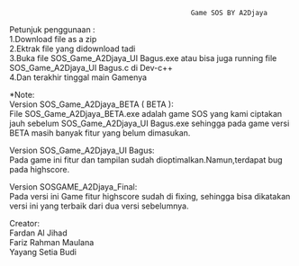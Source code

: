 

                                                 Game SOS BY A2Djaya
                        
 Petunjuk penggunaan :\
 1.Download file as a zip\
 2.Ektrak file yang didownload tadi\
 3.Buka file SOS_Game_A2Djaya_UI Bagus.exe atau bisa juga running file SOS_Game_A2Djaya_UI Bagus.c di Dev-c++      
 4.Dan terakhir tinggal main Gamenya
 
 
 
 *Note:   
 Version SOS_Game_A2Djaya_BETA ( BETA ):   
 File SOS_Game_A2Djaya_BETA.exe adalah game SOS yang kami ciptakan jauh sebelum SOS_Game_A2Djaya_UI Bagus.exe 
 sehingga pada game versi BETA masih banyak fitur yang belum dimasukan.     
 
 Version SOS_Game_A2Djaya_UI Bagus:      
 Pada game ini fitur dan tampilan sudah dioptimalkan.Namun,terdapat bug pada highscore.
 
 Version SOSGAME_A2Djaya_Final:     
 Pada versi ini Game fitur highscore sudah di fixing, sehingga bisa dikatakan versi ini yang terbaik dari dua versi sebelumnya.
  
  
  Creator:    
  Fardan Al Jihad    
  Fariz Rahman Maulana     
  Yayang Setia Budi
  



